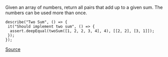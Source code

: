 Given an array of numbers, return all pairs that add up to a given sum. The numbers can be used more than once.

```
describe("Two Sum", () => {
 it("Should implement two sum", () => {
  assert.deepEqual(twoSum([1, 2, 2, 3, 4], 4), [[2, 2], [3, 1]]);
 });
});
```

[Source](https://medium.com/siliconwat/algorithms-in-javascript-b0bed68f4038)

